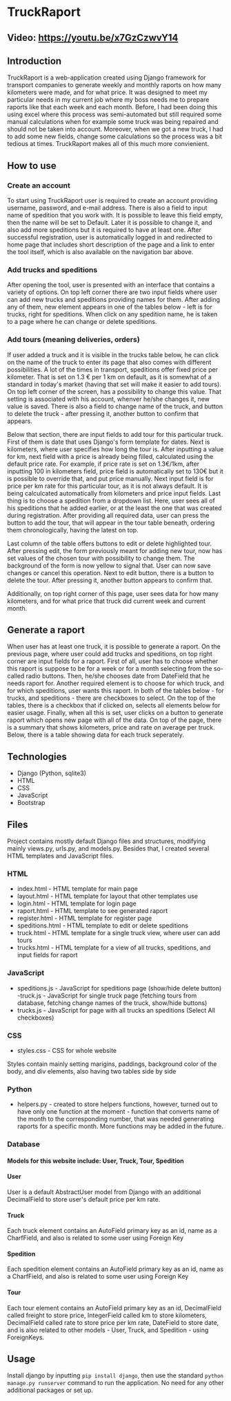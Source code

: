 # TruckRaport

## Video: https://youtu.be/x7GzCzwvY14

## Introduction

TruckRaport is a web-application created using Django framework for transport companies to generate weekly and monthly raports on how many kilometers were made, and for what price. It was designed to meet my particular needs in my current job where my boss needs me to prepare raports like that each week and each month. Before, I had been doing this using excel where this process was semi-automated but still required some manual calculations when for example some truck was being repaired and should not be taken into account. Moreover, when we got a new truck, I had to add some new fields, change some calculations so the process was a bit tedious at times. TruckRaport makes all of this much more convienient.

## How to use

### Create an account

To start using TruckRaport user is required to create an account providing username, password, and e-mail address. There is also a field to input name of spedition that you work with. It is possible to leave this field empty, then the name will be set to Default. Later it is possible to change it, and also add more speditions but it is required to have at least one. After successful registration, user is automatically logged in and redirected to home page that includes short description of the page and a link to enter the tool itself, which is also available on the navigation bar above.

### Add trucks and speditions

After opening the tool, user is presented with an interface that contains a variety of options. On top left corner there are two input fields where user can add new trucks and speditions providing names for them. After adding any of them, new element appears in one of the tables below - left is for trucks, right for speditions. When click on any spedition name, he is taken to a page where he can change or delete speditions.

### Add tours (meaning deliveries, orders)

If user added a truck and it is visible in the trucks table below, he can click on the name of the truck to enter its page that also comes with different possibilities. A lot of the times in transport, speditions offer fixed price per kilometer. That is set on 1.3 € per 1 km on default, as it is somewhat of a standard in today's market (having that set will make it easier to add tours). On top left corner of the screen, has a possibility to change this value. That setting is associated with his account, whenver he/she changes it, new value is saved. There is also a field to change name of the truck, and button to delete the truck - after pressing it, another button to confirm that appears.

Below that section, there are input fields to add tour for this particular truck. First of them is date that uses Django's form template for dates. Next is kilometers, where user specifies how long the tour is. After inputting a value for km, next field with a price is already being filled, calculated using the default price rate. For example, if price rate is set on 1.3€/1km, after inputting 100 in kilometers field, price field is automatically set to 130€ but it is possible to override that, and put price manually. Next input field is for price per km rate for this particular tour, as it is not always default. It is being calculcated automatically from kilometers and price input fields. Last thing is to choose a spedition from a dropdown list. Here, user sees all of his speditions that he added earlier, or at the least the one that was created during registration. After providing all required data, user can press the button to add the tour, that will appear in the tour table beneath, ordering them chronologically, having the latest on top.

Last column of the table offers buttons to edit or delete highlighted tour. After pressing edit, the form previously meant for adding new tour, now has set values of the chosen tour with possibility to change them. The background of the form is now yellow to signal that. User can now save changes or cancel this operation. Next to edit button, there is a button to delete the tour. After pressing it, another button appears to confirm that.


Additionally, on top right corner of this page, user sees data for how many kilometers, and for what price that truck did current week and current month.

## Generate a raport

When user has at least one truck, it is possible to generate a raport. On the previous page, where user could add trucks and speditions, on top right corner are input fields for a raport. First of all, user has to choose whether this raport is suppose to be for a week or for a month selecting from the so-called radio buttons. Then, he/she chooses date from DateField that he needs raport for. Another required element is to choose for which truck, and for which speditions, user wants this raport. In both of the tables below - for trucks, and speditions - there are checkboxes to select. On the top of the tables, there is a checkbox that if clicked on, selects all elements below for easier usage. Finally, when all this is set, user clicks on a button to generate raport which opens new page with all of the data. On top of the page, there is a summary that shows kilometers, price and rate on average per truck. Below, there is a table showing data for each truck seperately.


## Technologies

- Django (Python, sqlite3)
- HTML
- CSS
- JavaScript
- Bootstrap

## Files

Project contains mostly default Django files and structures, modifying mainly views.py, urls.py, and models.py. Besides that, I created several HTML templates and JavaScript files.

### HTML

- index.html - HTML template for main page
- layout.html - HTML template for layout that other templates use
- login.html - HTML template for login page
- raport.html - HTML template to see generated raport
- register.html - HTML template for register page
- speditions.html - HTML template to edit or  delete speditions
- truck.html - HTML template for a single truck view, where user can add tours
- trucks.html - HTML template for a view of all trucks, speditions, and input fields for raport

### JavaScript

- speditions.js - JavaScript for speditions page (show/hide delete button)
-truck.js - JavaScript for single truck page (fetching tours from database, fetching change names of the truck, show/hide buttons)
- trucks.js - JavaScript for page with all trucks an speditions (Select All checkboxes)

### CSS

- styles.css - CSS for whole website

Styles contain mainly setting marigins, paddings, background color of the body, and div elements, also having two tables side by side

### Python

- helpers.py - created to store helpers functions, however, turned out to have only one function at the moment - function that converts name of the month to the corresponding number, that was needed generating raports for a specific month. More functions may be added in the future.

### Database

#### Models for this website include: User, Truck, Tour, Spedition

#### User

User is a default AbstractUser model from Django with an additional DecimalField to store user's default price per km rate.

#### Truck

Each truck element contains an AutoField primary key as an id, name as a CharfField, and also is related to some user using Foreign Key

#### Spedition

Each spedition element contains an AutoField primary key as an id, name as a CharfField, and also is related to some user using Foreign Key

#### Tour

Each tour element contains an AutoField primary key as an id, DecimalField called freight to store price, IntegerField called km to store kilometers, DecimalField called rate to store price per km rate, DateField to store date, and is also related to other models - User, Truck, and Spedition - using ForeignKeys.

## Usage

Install django by inputting `pip install django`, then use the standard `python manage.py runserver` command to run the application. No need for any other additional packages or set up.